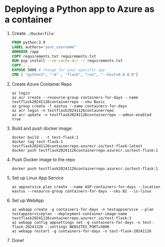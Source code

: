 # Deploying a Python app to Azure as a container

1. Create `./Dockerfile`:
    ```dockerfile
    FROM python:3.9
    LABEL authors="your_username"
    WORKDIR /app
    COPY requirements.txt requirements.txt
    RUN pip install --no-cache-dir -r requirements.txt
    COPY . .
    EXPOSE 5000 # change for your specific app
    CMD [ "python3", "-m" , "flask", "run", "--host=0.0.0.0"]
    ```
2. Create Azure Container Repo
    ```shell
   az login
   az acr create --resource-group containers-for-days --name testflask20241126containerrepo --sku Basic
   az group create -l eastus --name containers-for-days
   az acr login -n testflask20241126containerrepo  
   az acr update -n testflask20241126containerrepo --admin-enabled true
    ```
3. Build and push docker image: 
    ```shell
    docker build . -t test-flask:1
    docker tag test-flask:1 testflask20241126containerrepo.azurecr.io/test-flask:latest
    docker push testflask20241126containerrepo.azurecr.io/test-flask:1
    ```
4. Push Docker image to the repo
    ```shell
    docker push testflask20241126containerrepo.azurecr.io/test-flask:1
    ```
5. Set up Linux App Service
    ```shell
    az appservice plan create --name ASP-containers-for-days --location eastus --resource-group containers-for-days --sku B1 --is-linux 
    ```
6. Set up WebApp
    ```shell
    az webapp create -g containers-for-days -n testappservice --plan testappserviceplan --deployment-container-image-name testflask20241126containerrepo.azurecr.io/test-flask:1
    az webapp config appsettings set -g containers-for-days -n test-flask-20241126 --settings WEBSITES_PORT=5000
    az webapp restart -g containers-for-days -n test-flask-20241126
    ```
   
7. Done!